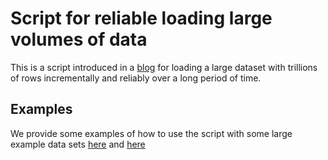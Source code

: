 # Script for reliable loading large volumes of data

This is a script introduced in a [blog](todo) for loading a large dataset with trillions of rows incrementally and reliably over a long period of time. 

## Examples

We provide some examples of how to use the script with some large example data sets [here](./examples/pypi/README.md) and [here](todo)


